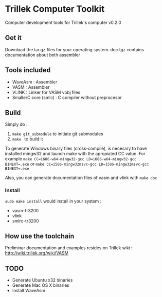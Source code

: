 # Trillek Computer Toolkit
Computer development tools for Trillek's computer v0.2.0

## Get it

Download the tar.gz files for your operating system. doc.tgz contains
documentation about both assembler

## Tools included

- WaveAsm : Assembler
- VASM : Assembler
- VLINK : Linker for VASM vobj files
- SmallerC core (smlc) : C compiler without preprocesor

## Build
Simply do :
1. ```make git_submodule``` to initiate git submodules
2. ```make ``` to build it

To generate Windows binary files (cross-compile), is necesary to have installed
mingw32 and launch make with the apropiated CC value. For example
```make CC=i686-w64-mingw32-gcc LD=i686-w64-mingw32-gcc BINEXT=.exe``` or ```make CC=i586-mingw32msvc-gcc LD=i586-mingw32msvc-gcc BINEXT=.exe```

Also, you can generate documentation files of vasm and vlink with ```make doc```

### Install
```sudo make install``` would install in your system :

- vasm-tr3200
- vlink
- smlrc-tr3200

## How use the toolchain
Preliminar documentation and examples resides on Trillek wiki : http://wiki.trillek.org/wiki/VASM

## TODO

- Generate Ubuntu x32 binaries
- Generate Mac OS X binaries
- Install WaveAsm

